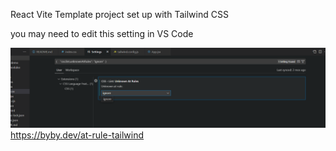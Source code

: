 React Vite Template project set up with Tailwind CSS


you may need to edit this setting in VS Code

![alt text](image.png)
https://byby.dev/at-rule-tailwind


